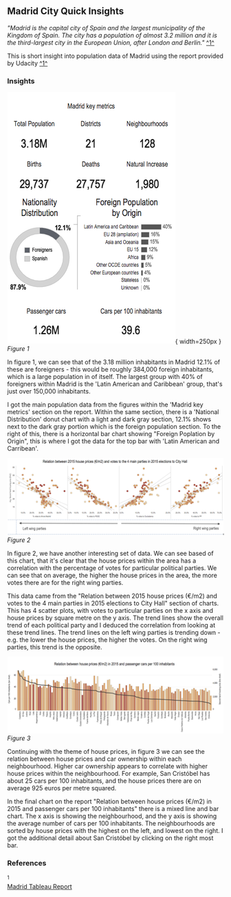 ## Madrid City Quick Insights

*"Madrid is the capital city of Spain and the largest municipality of the Kingdom of Spain. The city has a population of almost 3.2 million and it is the third-largest city in the European Union, after London and Berlin."* [ ^1^ ](#references) 

This is short insight into population data of Madrid using the report provided by Udacity [ ^1^ ](#references) 

### Insights
![](images/Madrid_Population_Data.png){ width=250px }
*Figure 1*

In figure 1, we can see that of the 3.18 million inhabitants in Madrid 12.1% of these are foreigners - this would be roughly 384,000 foreign inhabitants, which is a large population in of itself. The largest group with 40% of foreigners within Madrid is the 'Latin American and Caribbean' group, that's just over 150,000 inhabitants.

I got the main population data from the figures within the 'Madrid key metrics' section on the report. Within the same section, there is a 'National Distribution' donut chart with a light and dark gray section, 12.1% shows next to the dark gray portion which is the foreign population section. To the right of this, there is a horizontal bar chart showing "Foreign Poplation by Origin", this is where I got the data for the top bar with 'Latin American and Carribean'.

![](images/Madrid_House_Election_Data.png)
*Figure 2*

In figure 2, we have another interesting set of data. We can see based of this chart, that it's clear that the house prices within the area has a correlation with the percentage of votes for particular political parties. We can see that on average, the higher the house prices in the area, the more votes there are for the right wing parties.

This data came from the "Relation between 2015 house prices (€/m2) and votes to the 4 main parties in 2015 elections to City Hall" section of charts. This has 4 scatter plots, with votes to particular parties on the x axis and house prices by square metre on the y axis. The trend lines show the overall trend of each political party and I deduced the correlation from looking at these trend lines. The trend lines on the left wing parties is trending down - e.g. the lower the house prices, the higher the votes. On the right wing parties, this trend is the opposite.

![](images/Madrid_Cars_Per_Inhabitant.png)
*Figure 3*

Continuing with the theme of house prices, in figure 3 we can see the relation between house prices and car ownership within each neighbourhood. Higher car ownership appears to correlate with higher house prices within the neighbourhood. For example, San Cristóbel has about 25 cars per 100 inhabitants, and the house prices there are on average 925 euros per metre squared.

In the final chart on the report "Relation between house prices (€/m2) in 2015 and passenger cars per 100 inhabitants" there is a mixed line and bar chart. The x axis is showing the neighbourhood, and the y axis is showing the average number of cars per 100 inhabitants. The neighbourhoods are sorted by house prices with the highest on the left, and lowest on the right. I got the additional detail about San Cristóbel by clicking on the right most bar.

### References
<a name="references"></a>

<sup>1</sup>\
[Madrid Tableau Report](https://video.udacity-data.com/topher/2020/February/5e5801c1_madrid-in-detail/madrid-in-detail.twbx)
